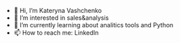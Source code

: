 - 👋 Hi, I’m Kateryna Vashchenko
- 👀 I’m interested in sales&analysis
- 🌱 I’m currently learning about analitics tools and Python
- 📫 How to reach me: LinkedIn

<!---
Katia2530/Katia2530 is a ✨ special ✨ repository because its `README.md` (this file) appears on your GitHub profile.
You can click the Preview link to take a look at your changes.
--->
